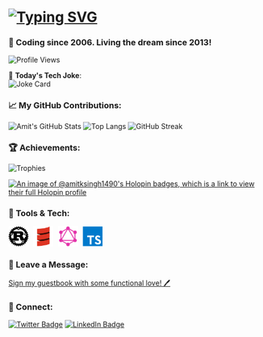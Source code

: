 # [![Typing SVG](https://readme-typing-svg.herokuapp.com?color=blueviolet&width=380&lines=Hello%2C+world!+%F0%9F%8C%8E;I'm+Amit+Singh+%F0%9F%9A%80)](https://git.io/typing-svg)

### 🚀 Coding since 2006. Living the dream since 2013!

![Profile Views](https://komarev.com/ghpvc/?username=amitksingh1490&color=blueviolet&style=flat-square)

🎉 **Today's Tech Joke**:  
![Joke Card](https://readme-jokes.vercel.app/api?theme=vue-dark)

### 📈 My GitHub Contributions:
![Amit's GitHub Stats](https://github-readme-stats.vercel.app/api?username=amitksingh1490&show_icons=true&theme=radical)
![Top Langs](https://github-readme-stats.vercel.app/api/top-langs?username=amitksingh1490&show_icons=true&theme=radical&layout=compact)
![GitHub Streak](https://github-readme-streak-stats.herokuapp.com/?user=amitksingh1490&theme=radical)

### 🏆 Achievements:
![Trophies](https://github-profile-trophy.vercel.app/?username=amitksingh1490&theme=radical)

[![An image of @amitksingh1490's Holopin badges, which is a link to view their full Holopin profile](https://holopin.me/amitksingh1490)](https://holopin.io/@amitksingh1490)


### 🧰 Tools & Tech:
<p align="left">
  <img src="https://raw.githubusercontent.com/devicons/devicon/master/icons/rust/rust-plain.svg" alt="rust" width="40" height="40" style="margin-right:5px"/>
  <img src="https://raw.githubusercontent.com/devicons/devicon/master/icons/scala/scala-original.svg" alt="scala" width="40" height="40" style="margin-right:5px"/>
  <img src="https://raw.githubusercontent.com/devicons/devicon/master/icons/graphql/graphql-plain.svg" alt="graphql" width="40" height="40" style="margin-right:5px"/>
  <img src="https://raw.githubusercontent.com/devicons/devicon/master/icons/typescript/typescript-original.svg" alt="typescript" width="40" height="40" style="margin-right:5px"/>
</p>


### 💌 Leave a Message:
[Sign my guestbook with some functional love! 🖊️](https://github.com/amitksingh1490/amitksingh1490/issues)


### 🔗 Connect:
[![Twitter Badge](https://img.shields.io/badge/-amitksingh1490-1DA1F2?style=flat-square&logo=Twitter&logoColor=white&link=https://twitter.com/amitksingh1490)](https://twitter.com/amitksingh1490)
[![LinkedIn Badge](https://img.shields.io/badge/-AmitSingh-0077B5?style=flat-square&logo=LinkedIn&link=https://www.linkedin.com/in/amit-kumar-singh-80838b95/)](https://www.linkedin.com/in/amit-kumar-singh-80838b95/)

